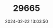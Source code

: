 ---
title: "29665"
category: "Sorex isodon"
draft: false
date: 2024-02-22 13:03:50
languages:
  English: ["Even-toothed Shrew", "Taiga Shrew"]
  Finnish: ["Korpipäästäinen"]
  French: ["Musaraigne sombre"]
  Spanish; Castilian: ["Musaraña Siberiana"]
  Norwegian: ["Taigaspissmus"]
  Swedish: ["Tajganäbbmus"]
  Mongolian: ["Tegsh Ataahai", "Tegsh Shudet Ataahai"]
  Russian: ["Равнозубая бурозубка"]
---